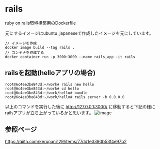 # rails

ruby on rails環境構築用のDockerfile

元にするイメージはubuntu_japaneseで作成したイメージを元にしています。

```shell
// イメージを作成
docker image build --tag rails .
// コンテナを作成する
docker container run -p 3000:3000 --name rails_app -it rails 
```

## railsを起動(helloアプリの場合)

```shell
root@6c4ee3be843d:~/work# rails new hello
root@6c4ee3be843d:~/work# cd hello
root@6c4ee3be843d:~/work/hello# bundle
root@6c4ee3be843d:~/work/hello# rails server -b 0.0.0.0
```

以上のコマンドを実行した後に http://127.0.0.1:3000/ に移動すると下記の様にrailsアプリが立ち上がっているかと思います。
![image](https://user-images.githubusercontent.com/66429160/212195676-7de2f507-5368-45f0-8f79-a6af2c5e1569.png)

## 参照ページ
https://qiita.com/kerupani129/items/77dd1e3390b53f4e97b2
